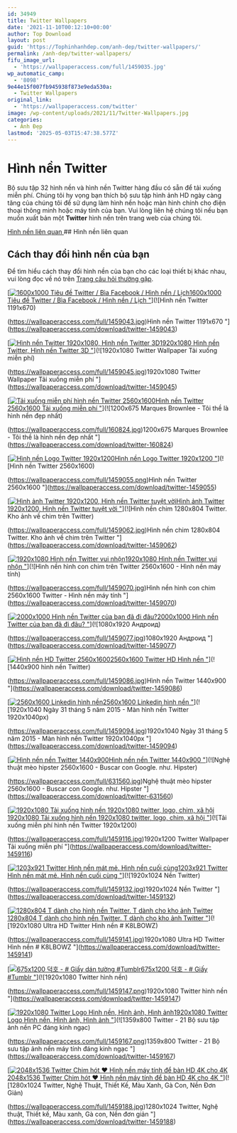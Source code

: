 ```yaml
---
id: 34949
title: Twitter Wallpapers
date: '2021-11-10T00:12:10+00:00'
author: Top Download
layout: post
guid: 'https://Tophinhanhdep.com/anh-dep/twitter-wallpapers/'
permalink: /anh-dep/twitter-wallpapers/
fifu_image_url:
  - 'https://wallpaperaccess.com/full/1459035.jpg'
wp_automatic_camp:
  - '8098'
9e44e15f007fb945938f873e9eda530a:
  - Twitter Wallpapers
original_link:
  - 'https://wallpaperaccess.com/twitter'
image: /wp-content/uploads/2021/11/Twitter-Wallpapers.jpg
categories:
  - Ảnh Đẹp
lastmod: '2025-05-03T15:47:38.577Z'
---
```

# Hình nền Twitter

Bộ sưu tập 32 hình nền và hình nền Twitter hàng đầu có sẵn để tải xuống miễn phí. Chúng tôi hy vọng bạn thích bộ sưu tập hình ảnh HD ngày càng tăng của chúng tôi để sử dụng làm hình nền hoặc màn hình chính cho điện thoại thông minh hoặc máy tính của bạn. Vui lòng liên hệ chúng tôi nếu bạn muốn xuất bản một **Twitter** hình nền trên trang web của chúng tôi.

[Hình nền liên quan ](#related) ## Hình nền liên quan

## Cách thay đổi hình nền của bạn

Để tìm hiểu cách thay đổi hình nền của bạn cho các loại thiết bị khác nhau, vui lòng đọc về nó trên [Trang câu hỏi thường gặp](https://tophinhanhdep.com/faq/).

  
[[![1600x1000 Tiêu đề Twitter / Bìa Facebook / Hình nền / Lịch](https://wallpaperaccess.com/full/1459035.jpg)1600x1000 Tiêu đề Twitter / Bìa Facebook / Hình nền / Lịch "](https://wallpaperaccess.com/download/twitter-1459035)](![Hình nền Twitter 1191x670)

(https://wallpaperaccess.com/full/1459043.jpg)Hình nền Twitter 1191x670 "](https://wallpaperaccess.com/download/twitter-1459043)

[[![Hình nền Twitter 1920x1080, Hình nền Twitter 3D](https://wallpaperaccess.com/full/1459044.jpg)1920x1080 Hình nền Twitter, Hình nền Twitter 3D "](https://wallpaperaccess.com/download/twitter-1459044)](![1920x1080 Twitter Wallpaper Tải xuống miễn phí)

(https://wallpaperaccess.com/full/1459045.jpg)1920x1080 Twitter Wallpaper Tải xuống miễn phí "](https://wallpaperaccess.com/download/twitter-1459045)

[[![Tải xuống miễn phí hình nền Twitter 2560x1600](https://wallpaperaccess.com/full/1459046.png)Hình nền Twitter 2560x1600 Tải xuống miễn phí "](https://wallpaperaccess.com/download/twitter-1459046)](![1200x675 Marques Brownlee - Tôi thề là hình nền đẹp nhất)

(https://wallpaperaccess.com/full/160824.jpg)1200x675 Marques Brownlee - Tôi thề là hình nền đẹp nhất "](https://wallpaperaccess.com/download/twitter-160824)

[[![Hình nền Logo Twitter 1920x1200](https://wallpaperaccess.com/full/1459054.jpg)Hình nền Logo Twitter 1920x1200 "](https://wallpaperaccess.com/download/twitter-1459054)](![Hình nền Twitter 2560x1600)

(https://wallpaperaccess.com/full/1459055.png)Hình nền Twitter 2560x1600 "](https://wallpaperaccess.com/download/twitter-1459055)

[[![Hình ảnh Twitter 1920x1200, Hình nền Twitter tuyệt vời](https://wallpaperaccess.com/full/1459057.jpg)Hình ảnh Twitter 1920x1200, Hình nền Twitter tuyệt vời "](https://wallpaperaccess.com/download/twitter-1459057)](![Hình nền chim 1280x804 Twitter.  Kho ảnh về chim trên Twitter)

(https://wallpaperaccess.com/full/1459062.jpg)Hình nền chim 1280x804 Twitter. Kho ảnh về chim trên Twitter "](https://wallpaperaccess.com/download/twitter-1459062)

[[![1920x1080 Hình nền Twitter vui nhộn](https://wallpaperaccess.com/full/1324277.jpg)1920x1080 Hình nền Twitter vui nhộn "](https://wallpaperaccess.com/download/twitter-1324277)](![Hình nền hình con chim trên Twitter 2560x1600 - Hình nền máy tính)

(https://wallpaperaccess.com/full/1459070.jpg)Hình nền hình con chim 2560x1600 Twitter - Hình nền máy tính "](https://wallpaperaccess.com/download/twitter-1459070)

[[![2000x1000 Hình nền Twitter của bạn đã đi đâu?](https://wallpaperaccess.com/full/1459073.jpg)2000x1000 Hình nền Twitter của bạn đã đi đâu? "](https://wallpaperaccess.com/download/twitter-1459073)](![1080x1920 Андроид)

(https://wallpaperaccess.com/full/1459077.jpg)1080x1920 Андроид "](https://wallpaperaccess.com/download/twitter-1459077)

[[![Hình nền HD Twitter 2560x1600](https://wallpaperaccess.com/full/1459080.jpg)2560x1600 Twitter HD Hình nền "](https://wallpaperaccess.com/download/twitter-1459080)](![1440x900 hình nền Twitter)

(https://wallpaperaccess.com/full/1459086.jpg)Hình nền Twitter 1440x900 "](https://wallpaperaccess.com/download/twitter-1459086)

[[![2560x1600 Linkedin hình nền](https://wallpaperaccess.com/full/1459088.jpg)2560x1600 Linkedin hình nền "](https://wallpaperaccess.com/download/twitter-1459088)](![1920x1040 Ngày 31 tháng 5 năm 2015 - Màn hình nền Twitter 1920x1040px)

(https://wallpaperaccess.com/full/1459094.jpg)1920x1040 Ngày 31 tháng 5 năm 2015 - Màn hình nền Twitter 1920x1040px "](https://wallpaperaccess.com/download/twitter-1459094)

[[![Hình nền nền Twitter 1440x900](https://wallpaperaccess.com/full/1459101.jpg)Hình nền nền Twitter 1440x900 "](https://wallpaperaccess.com/download/twitter-1459101)](![Nghệ thuật mèo hipster 2560x1600 - Buscar con Google.  như.  Hipster)

(https://wallpaperaccess.com/full/631560.jpg)Nghệ thuật mèo hipster 2560x1600 - Buscar con Google. như. Hipster "](https://wallpaperaccess.com/download/twitter-631560)

[[![1920x1080 Tải xuống hình nền 1920x1080 twitter, logo, chim, xã hội](https://wallpaperaccess.com/full/1459104.jpg)1920x1080 Tải xuống hình nền 1920x1080 twitter, logo, chim, xã hội "](https://wallpaperaccess.com/download/twitter-1459104)](![Tải xuống miễn phí hình nền Twitter 1920x1200)

(https://wallpaperaccess.com/full/1459116.jpg)1920x1200 Twitter Wallpaper Tải xuống miễn phí "](https://wallpaperaccess.com/download/twitter-1459116)

[[![1203x921 Twitter Hình nền mát mẻ.  Hình nền cuối cùng](https://wallpaperaccess.com/full/1459123.jpg)1203x921 Twitter Hình nền mát mẻ. Hình nền cuối cùng "](https://wallpaperaccess.com/download/twitter-1459123)](![1920x1024 Nền Twitter)

(https://wallpaperaccess.com/full/1459132.jpg)1920x1024 Nền Twitter "](https://wallpaperaccess.com/download/twitter-1459132)

[[![1280x804 T dành cho hình nền Twitter.  T dành cho kho ảnh Twitter](https://wallpaperaccess.com/full/1459134.jpg)1280x804 T dành cho hình nền Twitter. T dành cho kho ảnh Twitter "](https://wallpaperaccess.com/download/twitter-1459134)](![1920x1080 Ultra HD Twitter Hình nền # K8LBOWZ)

(https://wallpaperaccess.com/full/1459141.jpg)1920x1080 Ultra HD Twitter Hình nền # K8LBOWZ "](https://wallpaperaccess.com/download/twitter-1459141)

[[![675x1200 덕호 - # Giấy dán tường #Tumblr](https://wallpaperaccess.com/full/1459145.jpg)675x1200 덕호 - # Giấy #Tumblr "](https://wallpaperaccess.com/download/twitter-1459145)](![1920x1080 Twitter hình nền)

(https://wallpaperaccess.com/full/1459147.png)1920x1080 Twitter hình nền "](https://wallpaperaccess.com/download/twitter-1459147)

[[![1920x1080 Twitter Logo Hình nền, Hình ảnh, Hình ảnh](https://wallpaperaccess.com/full/1459152.jpg)1920x1080 Twitter Logo Hình nền, Hình ảnh, Hình ảnh "](https://wallpaperaccess.com/download/twitter-1459152)](![1359x800 Twitter - 21 Bộ sưu tập ảnh nền PC đáng kinh ngạc)

(https://wallpaperaccess.com/full/1459167.png)1359x800 Twitter - 21 Bộ sưu tập ảnh nền máy tính đáng kinh ngạc "](https://wallpaperaccess.com/download/twitter-1459167)

[[![2048x1536 Twitter Chim hót ❤ Hình nền máy tính để bàn HD 4K cho 4K](https://wallpaperaccess.com/full/1459173.jpg)2048x1536 Twitter Chim hót ❤ Hình nền máy tính để bàn HD 4K cho 4K "](https://wallpaperaccess.com/download/twitter-1459173)](![1280x1024 Twitter, Nghệ Thuật, Thiết Kế, Màu Xanh, Gà Con, Nền Đơn Giản)

(https://wallpaperaccess.com/full/1459188.jpg)1280x1024 Twitter, Nghệ thuật, Thiết kế, Màu xanh, Gà con, Nền đơn giản "](https://wallpaperaccess.com/download/twitter-1459188)

